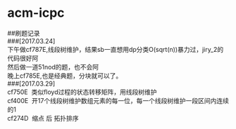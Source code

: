 # acm-icpc  
##刷题记录      </br>
###[2017.03.24]       </br>
下午做cf787E,线段树维护，结果sb一直想用dp分类O(sqrt(n))暴力过，jiry_2的代码很好阿    </br>
然后做一道51nod的题，也不会阿    </br>
晚上cf785E,也是经典题，分块就可以了。 </br>
###[2017.03.29]     </br>
cf750E  类似floyd过程的状态转移矩阵，用线段树维护  </br>
cf400E  开17个线段树维护数组元素的每一位，每一个线段树维护一段区间内连续的1  </br>
cf274D  缩点 后 拓扑排序     </br>


